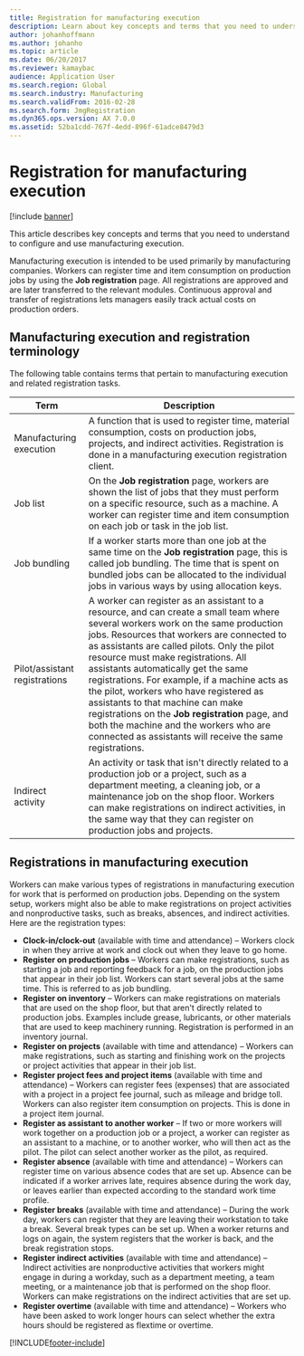 ```yaml
---
title: Registration for manufacturing execution
description: Learn about key concepts and terms that you need to understand to configure and use manufacturing execution with a table defining various terms. 
author: johanhoffmann
ms.author: johanho
ms.topic: article
ms.date: 06/20/2017
ms.reviewer: kamaybac
audience: Application User
ms.search.region: Global
ms.search.industry: Manufacturing
ms.search.validFrom: 2016-02-28
ms.search.form: JmgRegistration
ms.dyn365.ops.version: AX 7.0.0
ms.assetid: 52ba1cdd-767f-4edd-896f-61adce8479d3
---
```


# Registration for manufacturing execution

[!include [banner](../includes/banner.md)]

This article describes key concepts and terms that you need to understand to configure and use manufacturing execution. 

Manufacturing execution is intended to be used primarily by manufacturing companies. Workers can register time and item consumption on production jobs by using the **Job registration** page. All registrations are approved and are later transferred to the relevant modules. Continuous approval and transfer of registrations lets managers easily track actual costs on production orders.

## Manufacturing execution and registration terminology
The following table contains terms that pertain to manufacturing execution and related registration tasks.

| Term                          | Description                                                                                                                                                                                                                                                                                                                                                                                                                                                                                                                                                                                           |
|-------------------------------|-------------------------------------------------------------------------------------------------------------------------------------------------------------------------------------------------------------------------------------------------------------------------------------------------------------------------------------------------------------------------------------------------------------------------------------------------------------------------------------------------------------------------------------------------------------------------------------------------------|
| Manufacturing execution       | A function that is used to register time, material consumption, costs on production jobs, projects, and indirect activities. Registration is done in a manufacturing execution registration client.                                                                                                                                                                                                                                                                                                                                                                                                   |
| Job list                      | On the **Job registration** page, workers are shown the list of jobs that they must perform on a specific resource, such as a machine. A worker can register time and item consumption on each job or task in the job list.                                                                                                                                                                                                                                                                                                                                                                           |
| Job bundling                  | If a worker starts more than one job at the same time on the **Job registration** page, this is called job bundling. The time that is spent on bundled jobs can be allocated to the individual jobs in various ways by using allocation keys.                                                                                                                                                                                                                                                                                                                                                         |
| Pilot/assistant registrations | A worker can register as an assistant to a resource, and can create a small team where several workers work on the same production jobs. Resources that workers are connected to as assistants are called pilots. Only the pilot resource must make registrations. All assistants automatically get the same registrations. For example, if a machine acts as the pilot, workers who have registered as assistants to that machine can make registrations on the **Job registration** page, and both the machine and the workers who are connected as assistants will receive the same registrations. |
| Indirect activity             | An activity or task that isn't directly related to a production job or a project, such as a department meeting, a cleaning job, or a maintenance job on the shop floor. Workers can make registrations on indirect activities, in the same way that they can register on production jobs and projects.                                                                                                                                                                                                                                                                                                |

## Registrations in manufacturing execution
Workers can make various types of registrations in manufacturing execution for work that is performed on production jobs. Depending on the system setup, workers might also be able to make registrations on project activities and nonproductive tasks, such as breaks, absences, and indirect activities. Here are the registration types:

-   **Clock-in/clock-out** (available with time and attendance) – Workers clock in when they arrive at work and clock out when they leave to go home.
-   **Register on production jobs** – Workers can make registrations, such as starting a job and reporting feedback for a job, on the production jobs that appear in their job list. Workers can start several jobs at the same time. This is referred to as job bundling.
-   **Register on inventory** – Workers can make registrations on materials that are used on the shop floor, but that aren't directly related to production jobs. Examples include grease, lubricants, or other materials that are used to keep machinery running. Registration is performed in an inventory journal.
-   **Register on projects** (available with time and attendance) – Workers can make registrations, such as starting and finishing work on the projects or project activities that appear in their job list.
-   **Register project fees and project items** (available with time and attendance) – Workers can register fees (expenses) that are associated with a project in a project fee journal, such as mileage and bridge toll. Workers can also register item consumption on projects. This is done in a project item journal.
-   **Register as assistant to another worker** – If two or more workers will work together on a production job or a project, a worker can register as an assistant to a machine, or to another worker, who will then act as the pilot. The pilot can select another worker as the pilot, as required.
-   **Register absence** (available with time and attendance) – Workers can register time on various absence codes that are set up. Absence can be indicated if a worker arrives late, requires absence during the work day, or leaves earlier than expected according to the standard work time profile.
-   **Register breaks** (available with time and attendance) – During the work day, workers can register that they are leaving their workstation to take a break. Several break types can be set up. When a worker returns and logs on again, the system registers that the worker is back, and the break registration stops.
-   **Register indirect activities** (available with time and attendance) – Indirect activities are nonproductive activities that workers might engage in during a workday, such as a department meeting, a team meeting, or a maintenance job that is performed on the shop floor. Workers can make registrations on the indirect activities that are set up.
-   **Register overtime** (available with time and attendance) – Workers who have been asked to work longer hours can select whether the extra hours should be registered as flextime or overtime.






[!INCLUDE[footer-include](../../includes/footer-banner.md)]